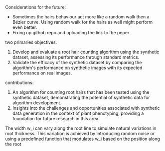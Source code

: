 Considerations for the future:
- Sometimes the hairs behaviour act more like a random walk then a Bézier curve. Using random walk for the hairs as well might perform even better.
- Fixing up github repo and uploading the link to the peper


two primaries objectives:

1.	Develop and evaluate a root hair counting algorithm using the synthetic dataset, assessing its performance through standard metrics.
2.	Validate the efficacy of the synthetic dataset by comparing the algorithm's performance on synthetic images with its expected performance on real images.
    
contributions:

1.	An algorithm for counting root hairs that has been tested using the synthetic dataset, demonstrating the potential of synthetic data for algorithm development.
2.	Insights into the challenges and opportunities associated with synthetic data generation in the context of plant phenotyping, providing a foundation for future research in this area.


The width w_i  can vary along the root line to simulate natural variations in root thickness. This variation is achieved by introducing random noise or using a predefined function that modulates w_i based on the position along the root